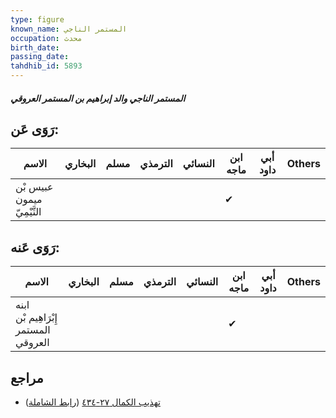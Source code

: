 ```yaml
---
type: figure
known_name: المستمر الناجي
occupation: محدث
birth_date:
passing_date:
tahdhib_id: 5893
---
```

##### المستمر الناجي والد إبراهيم بن المستمر العروقي

## رَوَى عَن:
| الاسم                      | البخاري | مسلم | الترمذي | النسائي | ابن ماجه | أبي داود | Others |
| -------------------------- | ------- | ---- | ------- | ------- | -------- | -------- | ------ |
| عبيس بْن ميمون التَّيْمِيّ |         |      |         |         | ✔        |          |        |
## رَوَى عَنه:
| الاسم                                | البخاري | مسلم | الترمذي | النسائي | ابن ماجه | أبي داود | Others |
| ------------------------------------ | ------- | ---- | ------- | ------- | -------- | -------- | ------ |
| ابنه إِبْرَاهِيم بْن المستمر العروقي |         |      |         |         | ✔        |          |        |
## مراجع
- [تهذيب الكمال ٢٧-٤٣٤](obsidian://open?vault=Tahdhib-al-Kamal&file=Figures/٥٨٩٣-المستمر%20الناجي%20والد%20إبراهيم%20بن%20المستمر%20العروقي) ([رابط الشاملة](https://shamela.ws/book/3722/14823))